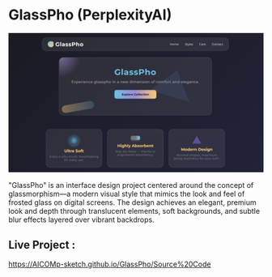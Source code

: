 # GlassPho (PerplexityAI) 

![My Screenshot](Images/Image1.png)

"GlassPho" is an interface design project centered around the concept of glassmorphism—a modern visual style that mimics the look and feel of frosted glass on digital screens. The design achieves an elegant, premium look and depth through translucent elements, soft backgrounds, and subtle blur effects layered over vibrant backdrops.

## Live Project :  
https://AICOMp-sketch.github.io/GlassPho/Source%20Code